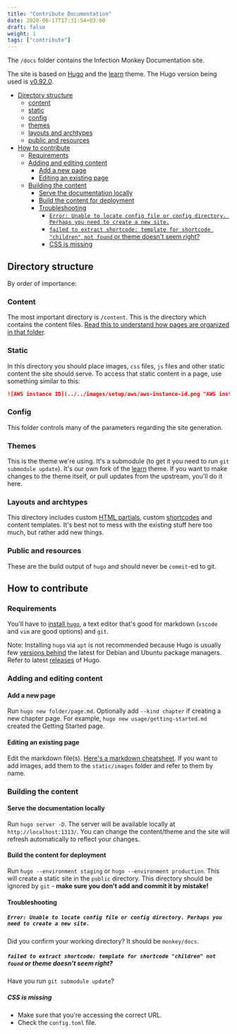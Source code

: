 ```yaml
---
title: "Contribute Documentation"
date: 2020-06-17T17:31:54+03:00
draft: false
weight: 1
tags: ["contribute"]
---
```


The `/docs` folder contains the Infection Monkey Documentation site.

The site is based on [Hugo](https://gohugo.io/) and the [learn](https://themes.gohugo.io/theme/hugo-theme-learn/en) theme.
The Hugo version being used is [v0.92.0](https://github.com/gohugoio/hugo/releases/tag/v0.92.0).

- [Directory structure](#directory-structure)
  - [content](#content)
  - [static](#static)
  - [config](#config)
  - [themes](#themes)
  - [layouts and archtypes](#layouts-and-archtypes)
  - [public and resources](#public-and-resources)
- [How to contribute](#how-to-contribute)
  - [Requirements](#requirements)
  - [Adding and editing content](#adding-and-editing-content)
    - [Add a new page](#add-a-new-page)
    - [Editing an existing page](#editing-an-existing-page)
  - [Building the content](#building-the-content)
    - [Serve the documentation locally](#serve-the-documentation-locally)
    - [Build the content for deployment](#build-the-content-for-deployment)
    - [Troubleshooting](#troubleshooting)
      - [`Error: Unable to locate config file or config directory. Perhaps you need to create a new site.`](#error-unable-to-locate-config-file-or-config-directory-perhaps-you-need-to-create-a-new-site)
      - [`failed to extract shortcode: template for shortcode "children" not found` or theme doesn't seem right?](#failed-to-extract-shortcode-template-for-shortcode-children-not-found-or-theme-doesnt-seem-right)
      - [CSS is missing](#css-is-missing)

## Directory structure

By order of importance:

### Content

The most important directory is `/content`. This is the directory which contains the content files. [Read this to understand how pages are organized in that folder](https://themes.gohugo.io//theme/hugo-theme-learn/en/cont/pages/).

### Static

In this directory you should place images, `css` files, `js` files and other static content the site should serve. To access that static content in a page, use something similar to this:

```markdown
![AWS instance ID](../../images/setup/aws/aws-instance-id.png "AWS instance ID")
```

### Config

This folder controls many of the parameters regarding the site generation.

### Themes

This is the theme we're using. It's a submodule (to get it you need to run `git submodule update`). It's our own fork of the [learn](https://themes.gohugo.io/hugo-theme-learn/) theme. If you want to make changes to the theme itself, or pull updates from the upstream, you'll do it here.

### Layouts and archtypes

This directory includes custom [HTML partials](https://gohugo.io/templates/partials/), custom [shortcodes](https://gohugo.io/content-management/shortcodes/) and content templates. It's best not to mess with the existing stuff here too much, but rather add new things.

### Public and resources

These are the build output of `hugo` and should never be `commit`-ed to git.

## How to contribute

### Requirements

You'll have to [install `hugo`](https://gohugo.io/getting-started/installing/), a text editor that's good for markdown (`vscode` and `vim` are good options) and `git`.

Note: Installing `hugo` via `apt` is not recommended because Hugo is usually few [versions behind](https://github.com/wowchemy/wowchemy-hugo-modules/issues/703) the latest for Debian and Ubuntu package managers. Refer to latest [releases](https://github.com/gohugoio/hugo/releases) of Hugo.

### Adding and editing content

#### Add a new page

Run `hugo new folder/page.md`. Optionally add `--kind chapter` if creating a new chapter page. For example, `hugo new usage/getting-started.md` created the Getting Started page.

#### Editing an existing page

Edit the markdown file(s). [Here's a markdown cheatsheet](https://themes.gohugo.io//theme/hugo-theme-learn/en/cont/markdown/). If you want to add images, add them to the `static/images` folder and refer to them by name.

### Building the content

#### Serve the documentation locally

Run `hugo server -D`. The server will be available locally at `http://localhost:1313/`. You can change the content/theme and the site will refresh automatically to reflect your changes.

#### Build the content for deployment

Run `hugo --environment staging` or `hugo --environment production`. This will create a static site in the `public` directory. This directory should be ignored by `git` - **make sure you don't add and commit it by mistake!**

#### Troubleshooting

##### `Error: Unable to locate config file or config directory. Perhaps you need to create a new site.`

Did you confirm your working directory? It should be `monkey/docs`.

##### `failed to extract shortcode: template for shortcode "children" not found` or theme doesn't seem right?

Have you run `git submodule update`?

##### CSS is missing

- Make sure that you're accessing the correct URL.
- Check the `config.toml` file.
